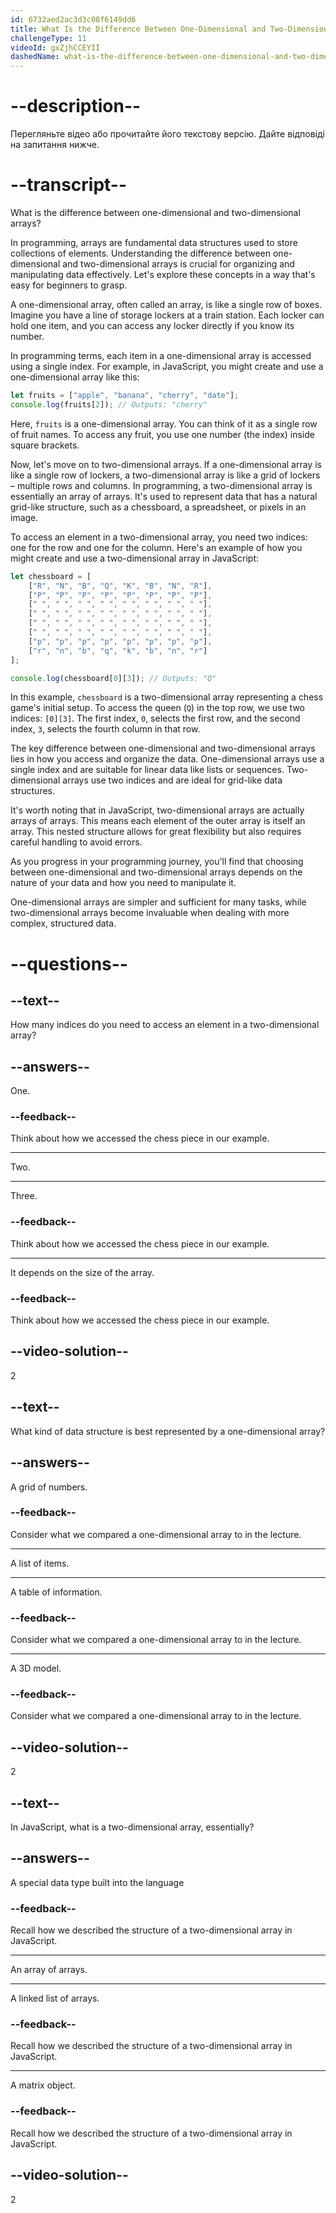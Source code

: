 ```yaml
---
id: 6732aed2ac3d3c08f6149dd6
title: What Is the Difference Between One-Dimensional and Two-Dimensional Arrays?
challengeType: 11
videoId: gxZjhCCEYII
dashedName: what-is-the-difference-between-one-dimensional-and-two-dimensional-arrays
---
```


# --description--

Перегляньте відео або прочитайте його текстову версію. Дайте відповіді на запитання нижче.

# --transcript--

What is the difference between one-dimensional and two-dimensional arrays?

In programming, arrays are fundamental data structures used to store collections of elements. Understanding the difference between one-dimensional and two-dimensional arrays is crucial for organizing and manipulating data effectively. Let's explore these concepts in a way that's easy for beginners to grasp.

A one-dimensional array, often called an array, is like a single row of boxes. Imagine you have a line of storage lockers at a train station. Each locker can hold one item, and you can access any locker directly if you know its number.

In programming terms, each item in a one-dimensional array is accessed using a single index. For example, in JavaScript, you might create and use a one-dimensional array like this:

```js
let fruits = ["apple", "banana", "cherry", "date"];
console.log(fruits[2]); // Outputs: "cherry"
```

Here, `fruits` is a one-dimensional array. You can think of it as a single row of fruit names. To access any fruit, you use one number (the index) inside square brackets.

Now, let's move on to two-dimensional arrays. If a one-dimensional array is like a single row of lockers, a two-dimensional array is like a grid of lockers – multiple rows and columns. In programming, a two-dimensional array is essentially an array of arrays. It's used to represent data that has a natural grid-like structure, such as a chessboard, a spreadsheet, or pixels in an image.

To access an element in a two-dimensional array, you need two indices: one for the row and one for the column. Here's an example of how you might create and use a two-dimensional array in JavaScript:

```js
let chessboard = [
    ["R", "N", "B", "Q", "K", "B", "N", "R"],
    ["P", "P", "P", "P", "P", "P", "P", "P"],
    [" ", " ", " ", " ", " ", " ", " ", " "],
    [" ", " ", " ", " ", " ", " ", " ", " "],
    [" ", " ", " ", " ", " ", " ", " ", " "],
    [" ", " ", " ", " ", " ", " ", " ", " "],
    ["p", "p", "p", "p", "p", "p", "p", "p"],
    ["r", "n", "b", "q", "k", "b", "n", "r"]
];

console.log(chessboard[0][3]); // Outputs: "Q"
```

In this example, `chessboard` is a two-dimensional array representing a chess game's initial setup. To access the queen (`Q`) in the top row, we use two indices: `[0][3]`. The first index, `0`, selects the first row, and the second index, `3`, selects the fourth column in that row.

The key difference between one-dimensional and two-dimensional arrays lies in how you access and organize the data. One-dimensional arrays use a single index and are suitable for linear data like lists or sequences. Two-dimensional arrays use two indices and are ideal for grid-like data structures.

It's worth noting that in JavaScript, two-dimensional arrays are actually arrays of arrays. This means each element of the outer array is itself an array. This nested structure allows for great flexibility but also requires careful handling to avoid errors.

As you progress in your programming journey, you'll find that choosing between one-dimensional and two-dimensional arrays depends on the nature of your data and how you need to manipulate it.

One-dimensional arrays are simpler and sufficient for many tasks, while two-dimensional arrays become invaluable when dealing with more complex, structured data.

# --questions--

## --text--

How many indices do you need to access an element in a two-dimensional array?

## --answers--

One.

### --feedback--

Think about how we accessed the chess piece in our example.

---

Two.

---

Three.

### --feedback--

Think about how we accessed the chess piece in our example.

---

It depends on the size of the array.

### --feedback--

Think about how we accessed the chess piece in our example.

## --video-solution--

2

## --text--

What kind of data structure is best represented by a one-dimensional array?

## --answers--

A grid of numbers.

### --feedback--

Consider what we compared a one-dimensional array to in the lecture.

---

A list of items.

---

A table of information.

### --feedback--

Consider what we compared a one-dimensional array to in the lecture.

---

A 3D model.

### --feedback--

Consider what we compared a one-dimensional array to in the lecture.

## --video-solution--

2

## --text--

In JavaScript, what is a two-dimensional array, essentially?

## --answers--

A special data type built into the language

### --feedback--

Recall how we described the structure of a two-dimensional array in JavaScript.

---

An array of arrays.

---

A linked list of arrays.

### --feedback--

Recall how we described the structure of a two-dimensional array in JavaScript.

---

A matrix object.

### --feedback--

Recall how we described the structure of a two-dimensional array in JavaScript.

## --video-solution--

2
